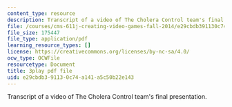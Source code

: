 ```yaml
---
content_type: resource
description: Transcript of a video of The Cholera Control team's final presentation.
file: /courses/cms-611j-creating-video-games-fall-2014/e29cbdb391130c74a141a5c50b22e143_sKolTx6sxUo.pdf
file_size: 175447
file_type: application/pdf
learning_resource_types: []
license: https://creativecommons.org/licenses/by-nc-sa/4.0/
ocw_type: OCWFile
resourcetype: Document
title: 3play pdf file
uid: e29cbdb3-9113-0c74-a141-a5c50b22e143
---
```

Transcript of a video of The Cholera Control team's final presentation.